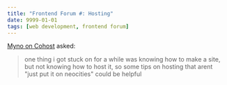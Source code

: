 ```yaml
---
title: "Frontend Forum #: Hosting"
date: 9999-01-01
tags: [web development, frontend forum]
---
```


[Myno on Cohost](https://cohost.org/mynotaurus) asked:

> one thing i got stuck on for a while was knowing how to make a site, but not knowing how to host it, so some tips on hosting that arent "just put it on neocities" could be helpful
